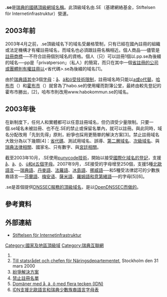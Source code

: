 **.se**是[瑞典的](../Page/瑞典.md "wikilink")[國碼頂級網域名稱](../Page/國家及地區頂級域.md "wikilink")。此頂級域名由.SE（基建網絡基金，Stiftelsen
för Internetinfrastruktur）營運。

## 2003年前

2003年4月之前，.se頂級域名下的域名受嚴格管制，只有已經在國內註冊的組織或法定機構才有權註冊域名，而域名也必須跟註冊名稱相近。個人商品──儘管是[註冊商標](../Page/註冊商標.md "wikilink")──不符合註冊個別域名的資格。個人（只）可以註冊1個以.pp.se為後綴的域名──pp是「privatperson」（私人）的簡寫，而只在其中一個[省註冊的公司或團體則有權註冊以](../Page/瑞典省份.md "wikilink")<省代碼>.se為後綴的域名\[1\]。

由於[瑞典語其中](../Page/瑞典語.md "wikilink")3個[字母](../Page/瑞典語字母.md "wikilink")：[å](../Page/å.md "wikilink")、[ä和](../Page/ä.md "wikilink")[ö受技術限制](../Page/ö.md "wikilink")，註冊域名時只能以[a或](../Page/a.md "wikilink")[o代替](../Page/o.md "wikilink")。[哈布市](../Page/哈布市.md "wikilink")（）和[霍布市](../Page/霍布市.md "wikilink")（）就曾為了habo.se的使用權而對簿公堂，最終由較先登記的霍布市勝出，\[2\]，哈布市則改用www.habokommun.se的域名。

## 2003年後

在新制度下，任何人和實體都可以任意註冊域名，但仍須受少量限制。只要一個.se域名未被註冊、也不在.SE的禁止或保留名單內，就可以註冊。與此同時，域名分配改用「先到先得」原則，紛爭也採用更簡單的解決方案\[3\]。禁止註冊域名大致分為以下幾類\[4\]：[省代碼](../Page/瑞典省份.md "wikilink")、測試用域名、誤導、[第二層域名](../Page/第二層域名.md "wikilink")、[次級域名](../Page/次級域名.md "wikilink")、與[瑞典法律相關](../Page/瑞典法律.md "wikilink")、國家名、只有數字、與[宮廷相關](../Page/瑞典王室.md "wikilink")。

截至2003年10月，.SE使用[punycode技術](../Page/punycode.md "wikilink")，開始以接受[國際化域名的登記](../Page/國際化域名.md "wikilink")，支援[å](../Page/å.md "wikilink")、[ä](../Page/ä.md "wikilink")、[ö](../Page/ö.md "wikilink")、[ü和](../Page/ü.md "wikilink")[é五個字母](../Page/é.md "wikilink")。2007年9月，.SE接受的字母增至250個，支援5種[北歐語言](../Page/北日耳曼語支.md "wikilink")──[瑞典語](../Page/瑞典語.md "wikilink")、[丹麥語](../Page/丹麥語.md "wikilink")、[法羅語](../Page/法羅語.md "wikilink")、[冰島語](../Page/冰島語.md "wikilink")、[挪威語](../Page/挪威語.md "wikilink")──和5種受法律認可的少數族裔語言──[芬蘭語](../Page/芬蘭語.md "wikilink")、[梅安语](../Page/梅安语.md "wikilink")、[薩米語](../Page/薩米語.md "wikilink")、[羅姆語和](../Page/羅姆語.md "wikilink")[意第緒語](../Page/意第緒語.md "wikilink")──的字母\[5\]\[6\]。

.se是首個提供[DNSSEC服務的頂級域名](../Page/DNSSEC.md "wikilink")，是以[OpenDNSSEC而做的](../Page/OpenDNSSEC.md "wikilink")。

## 參考資料

## 外部連結

  - [Stiftelsen för Internetinfrastruktur](http://iis.se)

[Category:國家及地區頂級域](https://zh.wikipedia.org/wiki/Category:國家及地區頂級域 "wikilink")
[Category:瑞典互聯網](https://zh.wikipedia.org/wiki/Category:瑞典互聯網 "wikilink")

1.
2.  [Till statsrådet och chefen för
    Näringsdepartementet](http://www.regeringen.se/content/1/c4/23/52/66e20d38.pdf),
    Stockholm den 31 mars 2000
3.  [紛爭解決方案](http://www.iis.se/domaner/atf)
4.  [禁止註冊名單](http://www.iis.se/statistics/barred_domains_list.txt)
5.  [Domäner med å, ä, ö med flera tecken
    (IDN)](http://www.iis.se/domaner/registrera/idn)
6.  [IDN支援北歐語言和瑞典少數族裔語言字母表](http://www.iis.se/docs/teckentabell-03.pdf)